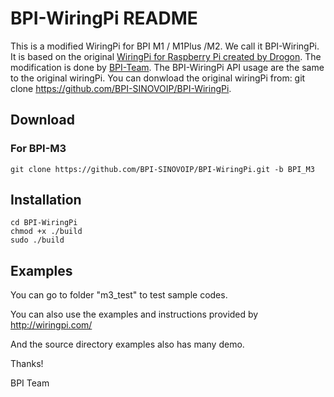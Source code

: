 # BPI-WiringPi README

This is a modified WiringPi for BPI M1 / M1Plus /M2. We call it BPI-WiringPi.
It is based on the original [WiringPi for Raspberry Pi created by Drogon](http://wiringpi.com/).
The modification is done by [BPI-Team](http://www.banana-pi.org/). The BPI-WiringPi API usage are the same to the original wiringPi.
You can donwload the original wiringPi from:
git clone https://github.com/BPI-SINOVOIP/BPI-WiringPi.

## Download
### For BPI-M3
    git clone https://github.com/BPI-SINOVOIP/BPI-WiringPi.git -b BPI_M3
## Installation
    cd BPI-WiringPi
    chmod +x ./build
    sudo ./build
    
## Examples

You can go to folder "m3_test" to test sample codes.

You can also use the examples and instructions provided by http://wiringpi.com/

And the source directory examples also has many demo.

Thanks!

BPI Team

